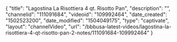 {
    "title": "Lagostina La Risottiera 4 qt. Risotto Pan",
    "description": "",
    "channelid": "111091684",
    "videoid": "109992464",
    "date_created": "1502523200",
    "date_modified": "1504049175",
    "type": "captivate",
    "layout": "channelVideo",
    "url": "\/bbbusa-latest-videos\/lagostina-la-risottiera-4-qt-risotto-pan-2-notes\/111091684-109992464"
}